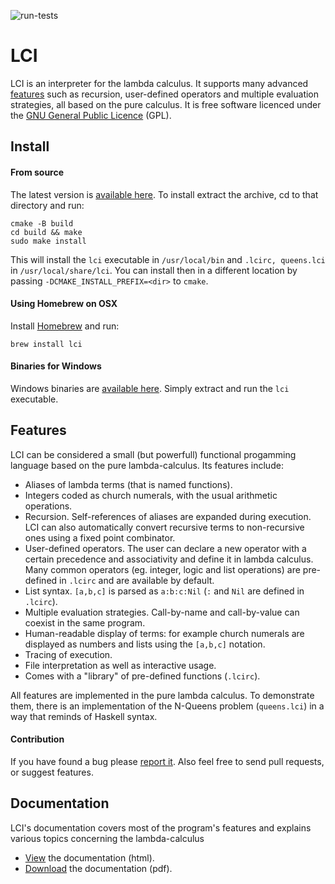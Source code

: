 ![run-tests](../../workflows/test/badge.svg)

# LCI

LCI is an interpreter for the lambda calculus. It supports many advanced
[features](#features) such as recursion, user-defined operators and multiple evaluation
strategies, all based on the pure calculus. It is free software licenced under
the [GNU General Public Licence](http://www.gnu.org/licenses/gpl.html) (GPL).

## Install

#### From source

The latest version is
[available here](https://github.com/chatziko/lci/releases/).
To install extract the archive, cd to that directory and run:

```
cmake -B build
cd build && make
sudo make install
```    

This will install the `lci` executable in `/usr/local/bin` and `.lcirc, queens.lci` in
`/usr/local/share/lci`. You can install then in a different location by passing
`-DCMAKE_INSTALL_PREFIX=<dir>` to `cmake`.

#### Using Homebrew on OSX

Install [Homebrew](http://brew.sh) and run:

```
brew install lci
```

#### Binaries for Windows

Windows binaries are
[available here](https://github.com/chatziko/lci/releases/).
Simply extract and run the `lci` executable.


## Features

LCI can be considered a small (but powerfull) functional progamming language
based on the pure lambda-calculus. Its features include:

- Aliases of lambda terms (that is named functions).
- Integers coded as church numerals, with the usual arithmetic operations.
- Recursion. Self-references of aliases are expanded during execution. 
  LCI can also automatically convert recursive terms to
  non-recursive ones using a fixed point combinator.
- User-defined operators. The user can declare a new
  operator with a certain precedence and associativity and define it in lambda
  calculus. Many common operators (eg. integer, logic and list operations) are
  pre-defined in `.lcirc` and are available by default.
- List syntax. `[a,b,c]` is parsed as `a:b:c:Nil` (`:` and `Nil` are defined in `.lcirc`).
- Multiple evaluation strategies. Call-by-name and call-by-value can
  coexist in the same program.
- Human-readable display of terms: for example church numerals are
  displayed as numbers and lists using the `[a,b,c]` notation.
- Tracing of execution.
- File interpretation as well as interactive usage.
- Comes with a "library" of pre-defined functions (`.lcirc`).

All features are implemented in the pure lambda calculus.
To demonstrate them, there is an implementation of the N-Queens problem
(`queens.lci`) in a way that reminds of Haskell syntax.

#### Contribution

If you have found a bug please [report it](https://github.com/chatziko/lci/issues).
Also feel free to send pull requests, or suggest features.

## Documentation

LCI's documentation covers most of the program's features and explains various
topics concerning the lambda-calculus

* [View](https://www.chatzi.org/lci/lcidoc.html) the documentation (html).
* [Download](https://www.chatzi.org/lci/lcidoc.pdf) the documentation (pdf).
